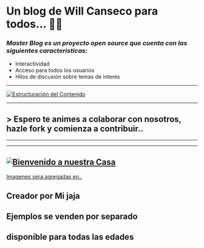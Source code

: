 # Un blog de Will Canseco para todos... 🐱‍🐉
### *Master Blog es un proyecto open source que cuenta con las siguientes caracteristicas:*
- Interactividad
- Acceso para todos los usuarios
- Hilos de discusión sobre temas de interés 

------------
[![Estructuración del Contenido](https://drive.google.com/uc?id=1uBo4QKr4PDlHedCQdmUH6WhfLLuMgbc9 "Estructuración del Contenido")](https://drive.google.com/uc?id=1uBo4QKr4PDlHedCQdmUH6WhfLLuMgbc9 "Estructuración del Contenido")

------------


## > Espero te animes a colaborar con nosotros, hazle fork y comienza a contribuir..

------------

------------


[![Bienvenido a nuestra Casa](https://cdn.pixabay.com/photo/2016/02/17/21/09/welcome-to-our-home-1205888_960_720.jpg "Bienvenido a nuestra Casa")](https://cdn.pixabay.com/photo/2016/02/17/21/09/welcome-to-our-home-1205888_960_720.jpg "Bienvenido a nuestra Casa")
------------

[Imagenes sera agregadas en..](https://drive.google.com/drive/u/0/folders/1P-2r12FmyapOxFcZBCSaOxbSdb18eWrF "Imagenes sera agregadas en..")
## Creador por Mi jaja
## Ejemplos se venden por separado
## disponible para todas las edades

